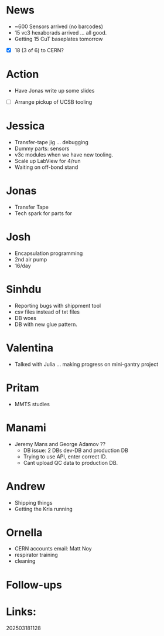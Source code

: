 # News
- ~600 Sensors arrived (no barcodes) 
- 15 vc3 hexaborads arrived ... all good.
- Getting 15 CuT baseplates tomorrow
- [x] 18 (3 of 6) to CERN?


# Action
- Have Jonas write up some slides 
- [ ] Arrange pickup of UCSB tooling

# Jessica
- Transfer-tape jig ... debugging 
- Dummy parts: sensors 
- v3c modules when we have new tooling. 
- Scale up LabView for 4/run
- Waiting on off-bond stand

# Jonas 
- Transfer Tape
- Tech spark for parts for 

# Josh
- Encapsulation programming 
- 2nd air pump
- 16/day

# Sinhdu
- Reporting bugs with shippment tool 
- csv files instead of txt files
- DB woes
- DB with new glue pattern.

# Valentina 
- Talked with Julia ... making progress on mini-gantry project

# Pritam
- MMTS studies

# Manami 
- Jeremy Mans and George Adamov ?? 
	- DB issue: 2 DBs dev-DB and production DB
	- Trying to use API, enter correct ID.
	- Cant upload QC data to production DB. 

# Andrew
- Shipping things
- Getting the Kria running

# Ornella
- CERN accounts  email: Matt Noy
- respirator training
- cleaning 


# Follow-ups


# Links: 



202503181128

